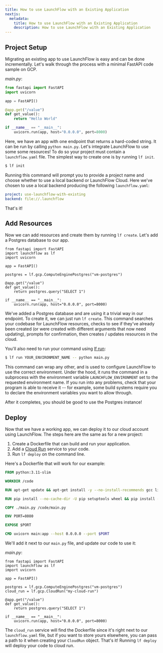 ```yaml
---
title: How to use LaunchFlow with an Existing Application
nextjs:
  metadata:
    title: How to use LaunchFlow with an Existing Application
    description: How to use LaunchFlow with an Existing Application
---
```


<!-- TODO check that all the code in this work, deploy seems to not -->

## Project Setup

Migrating an existing app to use LaunchFlow is easy and can be done incrementally. Let's walk through the process with a minimal FastAPI code sample on GCP.

_main.py_:
```python
from fastapi import FastAPI
import uvicorn

app = FastAPI()

@app.get("/value")
def get_value():
    return "Hello World"

if __name__ == "__main__":
    uvicorn.run(app, host="0.0.0.0", port=8000)
```

Here, we have an app with one endpoint that returns a hard-coded string. It can be run by calling `python main.py`. Let's integrate LaunchFlow to use some some resources! To do so your project must contain a `launchflow.yaml` file. The simplest way to create one is by running `lf init`.

```bash
$ lf init
```

Running this command will prompt you to provide a project name and choose whether to use a local backend or LaunchFlow Cloud. Here we've chosen to use a local backend producing the following `launchflow.yaml`:

```yaml
project: use-launchflow-with-existing
backend: file://.launchflow
```

That's it!

## Add Resources

Now we can add resources and create them by running `lf create`. Let's add a Postgres database to our app.

```python,1,7+,11+
from fastapi import FastAPI
import launchflow as lf
import uvicorn

app = FastAPI()

postgres = lf.gcp.ComputeEnginePostgres("vm-postgres")

@app.get("/value")
def get_value():
    return postgres.query("SELECT 1")

if __name__ == "__main__":
    uvicorn.run(app, host="0.0.0.0", port=8000)
```

We've added a Postgres database and are using it a trivial way in our endpoint. To create it, we can just run `lf create`. This command searches your codebase for LaunchFlow resources, checks to see if they've already been created (or were created with different arguments that now need updating), prompts for confirmation, then creates / updates resources in the cloud.

You'll also need to run your command using [lf run](/reference/cli#launchflow-run):

```bash
$ lf run YOUR_ENVIRONMENT_NAME -- python main.py
```

This command can wrap any other, and is used to configure LaunchFlow to use the correct environment. Under the hood, it runs the command in a subprocess with the environment variable `LAUNCHFLOW_ENVIRONMENT` set to the requested environment name. If you run into any problems, check that your program is able to receive it -- for example, some build systems require you to declare the environment variables you want to allow through.

After it completes, you should be good to use the Postgres instance!

## Deploy

Now that we have a working app, we can deploy it to our cloud account using LaunchFlow. The steps here are the same as for a new project:

1. Create a Dockerfile that can build and run your application.
1. Add a [Cloud Run](/reference/gcp-services/cloud-run) service to your code.
1. Run `lf deploy` on the command line.

Here's a Dockerfile that will work for our example:

```Dockerfile
FROM python:3.11-slim

WORKDIR /code

RUN apt-get update && apt-get install -y --no-install-recommends gcc libpq-dev && apt-get clean && rm -rf /var/lib/apt/lists/*

RUN pip install --no-cache-dir -U pip setuptools wheel && pip install --no-cache-dir launchflow[gcp] fastapi uvicorn

COPY ./main.py /code/main.py

ENV PORT=8080

EXPOSE $PORT

CMD uvicorn main:app --host 0.0.0.0 --port $PORT
```

We'll add it next to our `main.py` file, and update our code to use it:

_main.py_:

```python,1,8+
from fastapi import FastAPI
import launchflow as lf
import uvicorn

app = FastAPI()

postgres = lf.gcp.ComputeEnginePostgres("vm-postgres")
cloud_run = lf.gcp.CloudRun("my-cloud-run")

@app.get("/value")
def get_value():
    return postgres.query("SELECT 1")

if __name__ == "__main__":
    uvicorn.run(app, host="0.0.0.0", port=8000)
```

The `cloud_run` service will find the Dockerfile since it's right next to our `launchflow.yaml` file, but if you want to store yours elsewhere, you can pass a path to it when creating your `CloudRun` object. That's it! Running `lf deploy` will deploy your code to cloud run.
